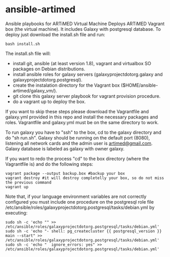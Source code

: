 # ansible-artimed
Ansible playbooks for ARTiMED Virtual Machine
Deploys ARTiMED Vagrant box (the virtual machine). It includes Galaxy with postgresql database. To deploy just download the install.sh file and run:
```
bash install.sh
```

The install.sh file will:
 - install git, ansible (at least version 1.8), vagrant and virtualbox SO packages on Debian distributions.
 - install ansible roles for galaxy servers (galaxyprojectdotorg.galaxy and galaxyprojectdotorg.postgresql).
 - create the instalation directory for the Vagrant box ($HOME/ansible-artimed/galaxy_vm/).
 - git clone this galaxy server playbook for vagrant provision procedure.
 - do a vagrant up to deploy the box.
 
If you want to skip these steps please download the Vagrantfile and galaxy.yml provided in this repo and install the necessary packages and roles. Vagrantfile and galaxy.yml must be on the same directory to work.

To run galaxy you have to "ssh" to the box, cd to the galaxy directory and do "sh run.sh". Galaxy should be running on the default port (8080), listening all network cards and the admin user is artimed@gmail.com. Galaxy database is labeled as galaxy with owner galaxy.

If you want to redo the process "cd" to the box directory (where the Vagrantfile is) and do the following steps:
```
vagrant package --output backup.box #backup your box
vagrant destroy #it will destroy completelly your box, so do not miss the previous command
vagrant up
```

Note that, if your language environment variables are not correctly configured you must include one procedure on the postgresql role file /etc/ansible/roles/galaxyprojectdotorg.postgresql/tasks/debian.yml by executing:
```
sudo sh -c 'echo "" >> /etc/ansible/roles/galaxyprojectdotorg.postgresql/tasks/debian.yml'
sudo sh -c 'echo "- shell: pg_createcluster {{ postgresql_version }} main --start" >> /etc/ansible/roles/galaxyprojectdotorg.postgresql/tasks/debian.yml'
sudo sh -c 'echo "  ignore_errors: yes" >> /etc/ansible/roles/galaxyprojectdotorg.postgresql/tasks/debian.yml'
```
